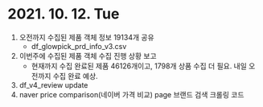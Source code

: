 # 2021. 10. 12. Tue

1. 오전까지 수집된 제품 객체 정보 19134개 공유
   - df_glowpick_prd_info_v3.csv
2. 이번주에 수집된 제품 객체 수집 진행 상황 보고
   - 현재까지 수집 완료된 제품 46126개이고, 1798개 상품 수집 더 필요. 내일 오전까지 수집 완료 예상.
3. df_v4_review update
4. naver price comparison(네이버 가격 비교) page 브랜드 검색 크롤링 코드

